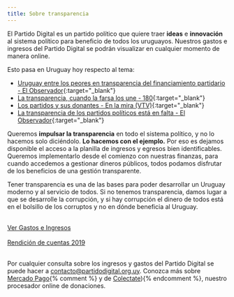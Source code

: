 ```yaml
---
title: Sobre transparencia
---
```


El Partido Digital es un partido político que quiere traer **ideas** e **innovación** al sistema político para beneficio de todos los uruguayos. Nuestros gastos e ingresos del Partido Digital se podrán visualizar en cualquier momento de manera online.

Esto pasa en Uruguay hoy respecto al tema:

* [Uruguay entre los peores en transparencia del financiamiento partidario - El Observador]{:target="_blank"}
* [La transparencia, cuando la farsa los une - 180]{:target="_blank"}
* [Los partidos y sus donantes - En la mira (VTV)]{:target="_blank"}
* [La transparencia de los partidos políticos está en falta - El Observador]{:target="_blank"}

Queremos **impulsar la transparencia** en todo el sistema político, y no lo hacemos solo diciéndolo. **Lo hacemos con el ejemplo.** Por eso es dejamos disponible el acceso a la planilla de ingresos y egresos bien identificables. Queremos implementarlo desde el comienzo con nuestras finanzas, para cuando accedemos a gestionar dineros públicos, todos podamos disfrutar de los beneficios de una gestión transparente.

Tener transparencia es una de las bases para poder desarrollar un Uruguay moderno y al servicio de todos. Si no tenemos transparencia, damos lugar a que se desarrolle la corrupción, y si hay corrupción el dinero de todos está en el bolsillo de los corruptos y no en dónde beneficia al Uruguay.

<br>
<a target="_blank" href="{{site.planilla_gastos}}" class="w-full text-center rounded-lg border border-orange-500 bg-white dark:bg-black px-6 py-3 text-base leading-6 font-medium text-orange-500 hover:bg-orange-100 focus:outline-none focus:shadow-outline">
    Ver Gastos e Ingresos
</a>
<br>

<br>
<a target="_blank" href="{{site.url}}/assets/docs/rendicion_cuentas_internas_PD2019.pdf" class="w-full text-center rounded-lg border border-orange-500 bg-white dark:bg-black px-6 py-3 text-base leading-6 font-medium text-orange-500 hover:bg-orange-100 focus:outline-none focus:shadow-outline">
    Rendición de cuentas 2019
</a>
<br><br>

Por cualquier consulta sobre los ingresos y gastos del Partido Digital se puede hacer a
[contacto@partidodigital.org.uy](mailto:contacto@partidodigital.org.uy). Conozca más sobre [Mercado Pago](https://www.mercadopago.com.uy/pagar-compras-online){% comment %} y de [Colectate](https://www.colectate.com.uy/)){% endcomment %}, nuestro procesador online de donaciones.

[Uruguay entre los peores en transparencia del financiamiento partidario - El Observador]: http://www.elobservador.com.uy/uruguay-los-peores-transparencia-del-financiamiento-partidario-n664255
[La transparencia, cuando la farsa los une - 180]: http://www.180.com.uy/articulo/62858_la-transparencia-cuando-la-farsa-los-une
[Los partidos y sus donantes - En la mira (VTV)]: https://www.youtube.com/watch?v=6e02oIWnjdc
[La transparencia de los partidos políticos está en falta - El Observador]: http://www.elobservador.com.uy/la-transparencia-los-partidos-politicos-esta-falta-n675319